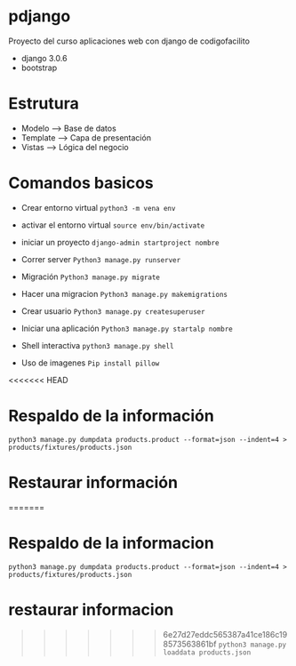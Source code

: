 # pdjango
Proyecto del curso  aplicaciones web con django de codigofacilito 

- django 3.0.6
- bootstrap

# Estrutura
- Modelo —> Base de datos
- Template —> Capa de presentación 
- Vistas —> Lógica del negocio

# Comandos basicos 
- Crear entorno virtual `python3 -m vena env`
- activar el entorno virtual `source env/bin/activate`
- iniciar un proyecto `django-admin startproject nombre`
- Correr server `Python3 manage.py runserver`
- Migración `Python3 manage.py migrate`
- Hacer una migracion `Python3 manage.py makemigrations`
- Crear usuario	`Python3 manage.py createsuperuser`

- Iniciar una aplicación `Python3 manage.py startalp nombre`
- Shell interactiva `python3 manage.py shell`
- Uso de imagenes `Pip install pillow`

<<<<<<< HEAD
# Respaldo de la información 
`python3 manage.py dumpdata products.product --format=json --indent=4 > products/fixtures/products.json`

# Restaurar información
=======
# Respaldo de la informacion 
`python3 manage.py dumpdata products.product --format=json --indent=4 > products/fixtures/products.json`

# restaurar informacion
>>>>>>> 6e27d27eddc565387a41ce186c198573563861bf
`python3 manage.py loaddata products.json`
